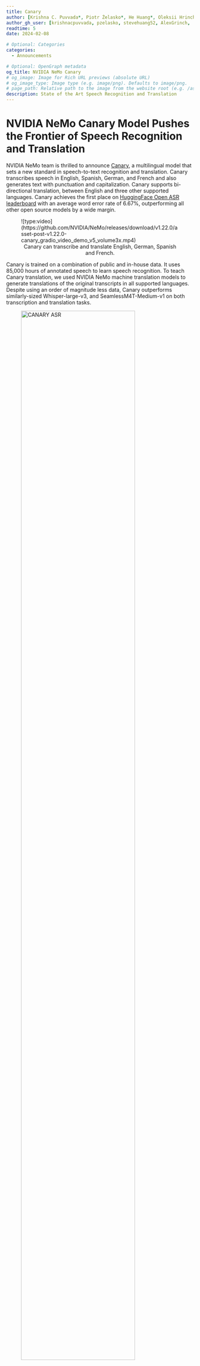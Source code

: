 ```yaml
---
title: Canary
author: [Krishna C. Puvvada*, Piotr Żelasko*, He Huang*, Oleksii Hrinchuk*, Nithin Rao Koluguri*, Somshubra Majumdar, Elena Rastorgueva, Kunal Dhawan, Zhehuai Chen, Vitaly Larukhin, Jagadeesh Balam, Boris Ginsburg]
author_gh_user: [krishnacpuvvada, pzelasko, stevehuang52, AlexGrinch,  nithinraok, titu1994,erastorgueva-nv, KunalDhawan, zhehuaichen, vsl9, jbalam-nv, borisgin]
readtime: 5
date: 2024-02-08

# Optional: Categories
categories:
  - Announcements

# Optional: OpenGraph metadata
og_title: NVIDIA NeMo Canary
# og_image: Image for Rich URL previews (absolute URL)
# og_image_type: Image type (e.g. image/png). Defaults to image/png.
# page_path: Relative path to the image from the website root (e.g. /assets/images/). If specified, the image at this path will be used for the link preview. It is unlikely you will need this parameter - you can probably use og_image instead.
description: State of the Art Speech Recognition and Translation
---
```


# NVIDIA NeMo Canary Model Pushes the Frontier of Speech Recognition and Translation

NVIDIA NeMo team is thrilled to announce [Canary](https://huggingface.co/nvidia/canary-1b), a multilingual model that sets a new standard in speech-to-text recognition and translation. Canary transcribes speech in English, Spanish, German, and French and also generates text with punctuation and capitalization. Canary supports bi-directional translation, between English and three other supported languages. Canary achieves the first place on [HuggingFace Open ASR leaderboard](https://huggingface.co/spaces/hf-audio/open_asr_leaderboard) with an average word error rate of 6.67%, outperforming all other open source models by a wide margin.


<figure markdown>
  ![type:video](https://github.com/NVIDIA/NeMo/releases/download/v1.22.0/asset-post-v1.22.0-canary_gradio_video_demo_v5_volume3x.mp4)
  <figcaption style="max-width: 100%; text-align: center;">Canary can transcribe and translate English, German, Spanish and French.</figcaption>
</figure>

<!-- more -->

Canary is trained on a combination of public and in-house data. It uses 85,000 hours of annotated speech to learn speech recognition. To teach Canary translation, we used NVIDIA NeMo machine translation models to generate translations of the original transcripts in all supported languages.  Despite using an order of magnitude less data, Canary outperforms similarly-sized Whisper-large-v3, and SeamlessM4T-Medium-v1 on both transcription and translation tasks.


<figure markdown>
  <img src="https://github.com/NVIDIA/NeMo/releases/download/v1.22.0/asset-post-v1.22.0-canary_asr.png" alt="CANARY ASR" style="width: 85%;"> <!-- Adjust the width as needed -->
  <figcaption><b>Figure 1.</b> <i> Speech recognition: average WER on MCV 16.1 test sets for English, Spanish, French, and German (Lower is better). </i></figcaption>
</figure>


<figure markdown>
  <div style="display: flex; justify-content: space-between;">
    <img src="https://github.com/NVIDIA/NeMo/releases/download/v1.22.0/asset-post-v1.22.0-canary_ast_enX.png" alt="CANARY AST En-X" style="width: 44%;">
    <img src="https://github.com/NVIDIA/NeMo/releases/download/v1.22.0/asset-post-v1.22.0-canary_ast_Xen.png" alt="CANARY AST X-En" style="width: 54%;">
  </div>
  <figcaption style="text-align: center; max-width: 80%"><b>Figure 2.</b> <i>Speech Translation: (left) average BLEU scores on Fleurs and MExpresso test sets translating from English to Spanish, French, and German. (right) average BLEU scores on Fleurs and CoVoST test sets translating from Spanish, French, and German to English (Higher is better).</i></figcaption>
</figure>

Canary is an encoder-decoder model built on several innovations from the NVIDIA NeMo team. The encoder is [Fast-Conformer](https://arxiv.org/abs/2305.05084), an efficient Conformer architecture optimized for ~3x savings on compute and ~4x savings on memory. The encoder processes audio in the form of log-mel spectrogram features and the decoder, a transformer decoder, generates output text tokens in an auto-regressive manner. The decoder is prompted with special tokens to control whether Canary performs transcription or translation. Canary also incorporates the [Concatenated tokenizer](https://aclanthology.org/2023.calcs-1.7.pdf), offering explicit control of output token space. 


The model weights are distributed under a research-friendly non-commercial CC BY-NC 4.0 license, while the code used to train this model is available under the Apache 2.0 license from [NVIDIA NeMo Toolkit](https://github.com/NVIDIA/NeMo). 

## Transcribing with Canary

To use Canary, NVIDIA NeMo toolkit needs to be installed as a pip package as shown below. Cython and PyTorch (2.0 and above) should be installed before attempting to install NeMo Toolkit.

```bash 
pip install git+https://github.com/NVIDIA/NeMo.git@r1.23.0#egg=nemo_toolkit[asr]
```

Once NeMo is installed, you can use Canary to transcribe or translate audio files as follows:
```python
# Load Canary model 
from nemo.collections.asr.models import EncDecMultiTaskModel
canary_model = EncDecMultiTaskModel.from_pretrained('nvidia/canary-1b')

# Prepare input - Example lines in transcribe_manifest.json
{
    # Example to trasribe En audio
    "audio_filepath": "/path/to/audio.wav",  # path to the audio file
    "duration": 40.0,  # duration of the audio in sec
    "taskname": "asr",  # use "asr" for transcription and "ast" for Speech to Text translation.
    "source_lang": "en",  # Set `source_lang`=`target_lang` for ASR, choices=['en','de','es','fr']; set `source_lang`='en' and `target_lang`='de' for En -> De translation.
    "target_lang": "en",  # choices=['en','de','es','fr']
    "pnc": 'yes',  # whether to have PnC output, choices=['yes', 'no'] 
}

{
    # Example to translate from English audio to German text
    "audio_filepath": "/path/to/audio.wav",  # path to the audio file
    "duration": 40.0,  
    "taskname": "ast",  
    "source_lang": "en",  
    "target_lang": "de", 
    "pnc": 'yes',
}

# Finally transcribe
transcript = canary_model.transcribe(paths2audio_files="<path to transcribe_manifest.json>", batch_size=4,)
```




## Additional Resources

* [HuggingFace ASR Leaderboard](https://huggingface.co/spaces/hf-audio/open_asr_leaderboard)
* [NeMo Canary Model on HuggingFace](https://huggingface.co/collections/nvidia/canary-65c3b83ff19b126a3ca62926)
* [NVIDIA NeMo Webpage](https://github.com/NVIDIA/NeMo)
* [NVIDIA NeMo ASR Documentation](https://docs.nvidia.com/deeplearning/nemo/user-guide/index.html)
* Papers:
    * [Fast Conformer with Linearly Scalable Attention for Efficient Speech Recognition](https://arxiv.org/abs/2305.05084)
    * [Unified Model for Code-Switching Speech Recognition and Language Identification Based on Concatenated Tokenizer](https://aclanthology.org/2023.calcs-1.7.pdf)

